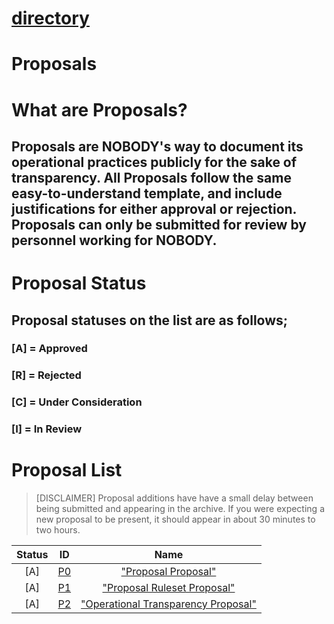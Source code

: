 # [directory](https://nobodyteam.com)
# Proposals

# What are Proposals?
## Proposals are NOBODY's way to document its operational practices publicly for the sake of transparency. All Proposals follow the same easy-to-understand template, and include justifications for either approval or rejection. Proposals can only be submitted for review by personnel working for NOBODY.

# Proposal Status
## Proposal statuses on the list are as follows;
### [A] = Approved
### [R] = Rejected
### [C] = Under Consideration
### [I] = In Review

# Proposal List

> [DISCLAIMER]
> Proposal additions have have a small delay between being submitted and appearing in the archive. If you were expecting a new proposal to be present, it should appear in about 30 minutes to two hours.

| Status| ID  | Name  |
| :---: |:---:| :---:|
| [A]     | [P0](https://nobodyteam.com/archive/proposals/proposalsarchive/P0.pdf) | ["Proposal Proposal"](https://nobodyteam.com/archive/proposals/proposalsarchive/P0.pdf) |
| [A]     | [P1](https://nobodyteam.com/archive/proposals/proposalsarchive/P1.pdf) | ["Proposal Ruleset Proposal"](https://nobodyteam.com/archive/proposals/proposalsarchive/P1.pdf) |
| [A]     | [P2](https://nobodyteam.com/archive/proposals/proposalsarchive/P0.pdf) | ["Operational Transparency Proposal"](https://nobodyteam.com/archive/proposals/proposalsarchive/P2.pdf) |
